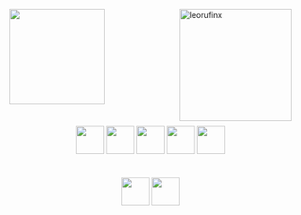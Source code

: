 
<p> <img height=200 align="right" src="https://github-readme-stats.vercel.app/api/top-langs/?username=leorufinx&layout=donut" alt="leorufinx" /> </p>
  <p>  <img height=170 align="center" src="https://github-readme-stats.vercel.app/api?username=leorufinx" /></p>

#
<p align = center> <img height=50 src="https://cdn.jsdelivr.net/gh/devicons/devicon/icons/java/java-original.svg" />
  <img height=50 src="https://cdn.jsdelivr.net/gh/devicons/devicon/icons/python/python-original.svg" />
<img height=50 src="https://cdn.jsdelivr.net/gh/devicons/devicon/icons/javascript/javascript-original.svg" />
  <img height=50 src="https://cdn.jsdelivr.net/gh/devicons/devicon/icons/spring/spring-original.svg" />
<img height=50 src="https://cdn.jsdelivr.net/gh/devicons/devicon/icons/mysql/mysql-original.svg" />
</p>

#
<p align=center>
  <img height =50 src="https://cdn.jsdelivr.net/gh/devicons/devicon/icons/linux/linux-original.svg" />
  <img height = 50 src="https://cdn.jsdelivr.net/gh/devicons/devicon/icons/windows8/windows8-original.svg" />
</p>

          
          





